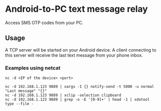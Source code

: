 # Android-to-PC text message relay 
Access SMS OTP codes from your PC.

## Usage
A TCP server will be started on your Android device.
A client connecting to this server will receive the last text message from your phone inbox.

### Examples using netcat
`nc -d <IP of the device> <port>`

`nc -d 192.168.1.123 9889 | xargs -I {} notify-send -t 5000 -u normal "Last message" "{}"`  
`nc -d 192.168.1.123 9889 | xclip -selection clipboard`  
`nc -d 192.168.1.123 9889 | grep -o -E '[0-9]+' | head -1 | xdotool type --file -`  
